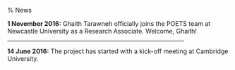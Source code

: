 % News

**1 November 2016:** Ghaith Tarawneh officially joins the POETS team at Newcastle
University as a Research Associate. Welcome, Ghaith!

<hr width="400pt"/>

**14 June 2016:** The project has started with a kick-off meeting at Cambridge
University.
